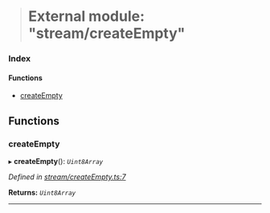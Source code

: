 > # External module: "stream/createEmpty"

### Index

#### Functions

* [createEmpty](_stream_createempty_.md#createempty)

## Functions

###  createEmpty

▸ **createEmpty**(): *`Uint8Array`*

*Defined in [stream/createEmpty.ts:7](url)*

**Returns:** *`Uint8Array`*

___
